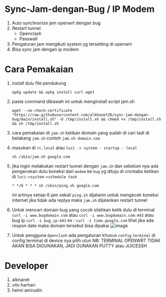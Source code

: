 # Sync-Jam-dengan-Bug / IP Modem
1. Auto synchronize jam openwrt dengan bug
2. Restart tunnel
   - Openclash
   - Passwall
3. Pengaturan jam mengikuti system yg tersetting di openwrt
4. Bisa sync jam dengan ip modem
# Cara Pemakaian
1. install dulu file pendukung
   ```
   opkg update && opkg install curl wget
   ```
2. paste command dibawah ini untuk menginstall script jam.sh
   ```
   wget --no-check-certificate "https://raw.githubusercontent.com/alkhanet26/sync-jam-dengan-bug/main/install.sh" -O /tmp/install.sh && chmod +x /tmp/install.sh && sh /tmp/install.sh
   ```
3. cara pemakaian di ``jam.sh`` ketikan domain yang sudah di cari tadi di belakang ``jam.sh`` contoh ``jam.sh domain.com``
  
4. masukan di ``rc.local`` atau ``luci -> system - startup - local``
   ```
   sh /sbin/jam.sh google.com
   ```
5. jika ingin melakukan restart tunnel dengan ``jam.sh`` dan sebelum nya ada pengecekan dulu koneksi dari ``modem`` ke ``bug`` yg dituju di crontabs ketikan di ``luci->system->schedule task``
   ```
   * */6 * * * sh /sbin/ping.sh google.com
   ```
   ini artinya setiap 6 jam sekali ``ping.sh`` dijalanin untuk mengecek koneksi internet jika tidak ada replya maka ``jam.sh`` dijalankan restart tunnel
6. Untuk mencari domain bug yang cocok silahkan ketik dulu di terminal ``curl -i www.bugdomain.com`` atau ``curl -i www.bugdomain.com:443`` atau bug ip ``curl -i bug_ip:443``
   ex : ``curl -i time.google.com`` lihat jika ada respon date maka domain tersebut bisa dipakai
   ![image](https://user-images.githubusercontent.com/92195275/207335985-73199713-f1fd-4758-9ac5-d66a42966926.png)
   
7. Untuk pengguna ``Openclash`` ada pengaturan khusus ``config`` ``terminal``
   di config terminal di device nya pilih utun
   NB: TERMINAL OPENWRT TIDAK AKAN BISA DIGUNAKAN, JADI GUNAKAN PUTTY atau JUICESSH

   
   
# Developer
1. alknanet
2. vito harhari
3. helmi amirudin
